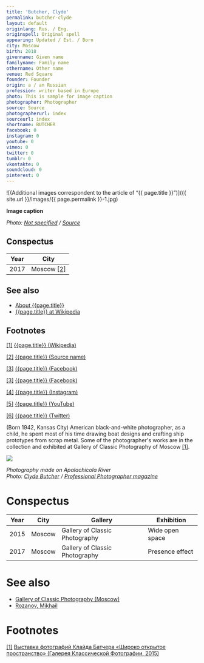 ```yaml
---
title: 'Butcher, Clyde'
permalink: butcher-clyde
layout: default
originlang: Rus. / Eng.
originspell: Original spell
appearing: Updated / Est. / Born
city: Moscow
birth: 2018
givenname: Given name
familyname: Family name
othername: Other name
venue: Red Square
founder: Founder
origin: a / an Russian
profession: writer based in Europe
photo: This is sample for image caption
photographer: Photographer
source: Source
photographerurl: index
sourceurl: index
shortname: BUTCHER
facebook: 0
instagram: 0
youtube: 0
vimeo: 0
twitter: 0
tumblr: 0
vkontakte: 0
soundcloud: 0
pinterest: 0
---
```



![(Additional images correspondent to the article of “{{ page.title }}”)]({{ site.url }}/images/{{ page.permalink }}-1.jpg)

**Image caption**

*Photo: [Not specified](index) / [Source](index)*

## Сonspectus

|Year|City|
|-|-|
|2017|Moscow <span id="a2">[\[2\]](#f2)</span>|

## See also

+ [About {{page.title}}](index)
+ [{{page.title}} at Wikipedia](index)

## Footnotes

[[1]](#a1) <span id="f1"></span> [{{page.title}} (Wikipedia)](index)

[[2]](#a2) <span id="f2"></span> [{{page.title}} (Source name)](index)

[[3]](#a3) <span id="f3"></span> [{{page.title}} (Facebook)](index)

[[3]](#a3) <span id="f3"></span> [{{page.title}} (Facebook)](index)

[[4]](#a4) <span id="f4"></span> [{{page.title}} (Instagram)](index)

[[5]](#a5) <span id="f5"></span> [{{page.title}} (YouTube)](index)

[[6]](#a6) <span id="f6"></span> [{{page.title}} (Twitter)](index)

(Born 1942, Kansas City) American black-and-white photographer, as a child, he spent most of his time drawing boat designs and crafting ship prototypes from scrap metal. Some of the photographer's works are in the collection and exhibited at Gallery of Classic Photography of Moscow <span id="a1">[\[1\]](#f1)</span>.

![](http://ppmag.s3.amazonaws.com/images/made/images/profiles/15100/201508_butcher04_apalachicola-river1__large_800_539_75_8d0fd1ea4061947d.jpg)

*Photography made on Apalachicola River <br>
Photo: [Clyde Butcher](butcher-clyde) / [Professional Photographer magazine](http://ppmag.com/profiles/clyde-butcher-force-of-life)*

# Conspectus

|Year|City|Gallery|Exhibition|
|----|---------|---|---|
|2015|Moscow|Gallery of Classic Photography|Wide open space|
|2017|Moscow|Gallery of Classic Photography|Presence effect|


# See also

- [Gallery of Classic Photography (Moscow)](gallery-of-classic-photography-moscow)
- [Rozanov, Mikhail](rozanov-mikhail)


# Footnotes

[[1]](#a1) <span id="f1"></span> [Выставка фотографий Клайда Батчера «Широко открытое пространство» (Галерея Классической Фотографии, 2015)](http://classicgallery.ru/fotovystavki-v-moskve/vystavka-fotografiy-klayda-batchera-shiroko-otkrytoe-prostranstvo)
